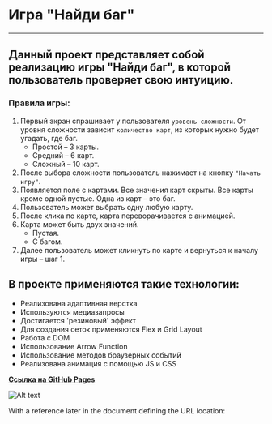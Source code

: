 #  Игра "Найди баг"
---
## Данный проект представляет собой реализацию игры "Найди баг", в которой пользователь проверяет свою интуицию.
### Правила игры:

1. Первый экран спрашивает у пользователя `уровень сложности`. От уровня сложности зависит `количество карт`, из которых нужно будет угадать, где баг.
    + Простой – 3 карты.
    + Средний – 6 карт.
    + Сложный – 10 карт.
2. После выбора сложности пользователь нажимает на кнопку `"Начать игру"`.
3. Появляется поле с картами. Все значения карт скрыты. Все карты кроме одной пустые. Одна из карт – это баг.
4. Пользователь может выбрать одну любую карту.
5. После клика по карте, карта переворачивается с анимацией.
6. Карта может быть двух значений.
    + Пустая.
    + С багом.
7. Далее пользователь может кликнуть по карте и вернуться к началу игры – шаг 1.

## В проекте применяются такие технологии:
* Реализована адаптивная верстка
* Используются медиазапросы
* Достигается 'резиновый' эффект
* Для создания сеток применяются Flex и Grid Layout
* Работа с DOM
* Использование Arrow Function
* Использование методов браузерных событий
* Реализована анимация с помощью JS и CSS

[__Ссылка на GitHub Pages__](https://kateviwe.github.io/russian-travel/)

![Alt text][id]

With a reference later in the document defining the URL location:

[id]: https://octodex.github.com/images/dojocat.jpg  "The Dojocat"
 
